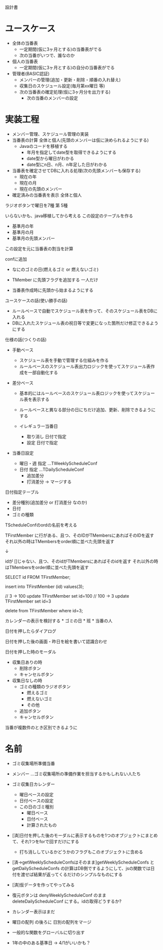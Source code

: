 設計書

# ユースケース
* 全体の当番表
    * 一定期間(仮に3ヶ月とする)の当番表がでる
    * 次の当番がいつで、誰なのか
* 個人の当番表
    * 一定期間(仮に3ヶ月とする)の自分の当番表がでる
* 管理者(BASIC認証)
    * メンバーの管理(追加・更新・削除・順番の入れ替え)
    * 収集日のスケジュール設定(毎月第xx曜日 等)
    * 次の当番表の確定処理(仮に3ヶ月分を出力する)
        * 次の当番のメンバーの設定

# 実装工程
* メンバー管理、スケジュール管理の実装
* 当番表の計算 全体と個人(先頭のメンバーは仮に決められるようにする)
    * Javaのコードを移植する
        * 年月を指定してdate型を取得できるようにする
        * date型から曜日がわかる
        * date型にn日、n月、n年足した日がわかる
* 当番表を確定させてDBに入れる処理(次の先頭メンバーも保存する)
    * 現在の年
    * 現在の月
    * 現在の先頭のメンバー
* 確定済みの当番表を表示 全体と個人


ラジオボタンで曜日を7種
第 5種

いらないかも、java移植してから考える
この設定のテーブルを作る
* 基準月の年
* 基準月の月
* 基準月の先頭メンバー

この設定を元に当番表の割当を計算




confに追加
* なにのゴミの日(燃えるゴミ or 燃えないゴミ)

* TMember に先頭フラグを追加する 一人だけ
* 当番表作成時に先頭から始まるようにする


ユースケースの話(使い勝手の話)
* ルールベースで自動でスケジュール表を作って、そのスケジュール表をDBに入れる
* DBに入れたスケジュール表の祝日等で変更になった箇所だけ修正できるようにする

仕様の話(つくりの話)
* 手動ベース
    * スケジュール表を手動で管理する仕組みを作る
    * ルールベースのスケジュール表出力ロジックを使ってスケジュール表作成を一部自動化する

* 差分ベース
    * 基本的にはルールベースのスケジュール表ロジックを使ってスケジュール表を表示する
    * ルールベースと異なる部分の日にちだけ追加、更新、削除できるようにする

    * イレギュラー当番日
        * 取り消し 日付で指定
        * 設定 日付で指定

* 当番日設定
    * 曜日・週 指定 ...TWeeklyScheduleConf
    * 日付 指定    ...TDailyScheduleConf
        * 追加差分
        * 打消差分
    -> マージする

日付指定テーブル
* 差分種別(追加差分 or 打消差分 なのか)
* 日付
* ゴミの種類


TScheduleConfのordの名前を考える



TFirstMember に行がある、且つ、そのIDがTMembersにあればそのIDを返す
それ以外の時はTMembersをorder順に並べた先頭を返す

↓

idが
[]じゃない、且つ、そのidがTMembersにあればそのidを返す
それ以外の時はTMembersをorder順に並べた先頭を返す

SELECT id FROM TFirstMember;

insert into TFirstMember (id) values(3);

// 3 -> 100
update TFirstMember set id=100
// 100 -> 3
update TFirstMember set id=3

delete from TFirstMember where id=3;



カレンダーの表示を検討する
    * ゴミの日
    * 班
    * 当番の人

日付を押したらダイアログ

日付を押した後の画面・昨日を絵を書いて認識合わせ

日付を押した時のモーダル
* 収集日ありの時
    * 削除ボタン
    * キャンセルボタン
* 収集日なしの時
    * ゴミの種類のラジオボタン
        * 燃えるゴミ
        * 燃えないゴミ
        * その他
    * 追加ボタン
    * キャンセルボタン

当番が複数件のとき区別できるように

# 名前
* ゴミ収集場所準備当番
* メンバー ...ゴミ収集場所の準備作業を担当するかもしれない人たち
* ゴミ収集日カレンダー
    * 曜日ベースの設定
    * 日付ベースの設定
    * この日のゴミ種別
        * 曜日ベース
        * 日付ベース
        * 計算されたもの

* [済]日付を押した後のモーダルに表示するものを1つのオブジェクトにまとめて、それ1つをforで回すだけにする
    * 打ち消ししているかどうかのフラグもこのオブジェクトに含める
* [済->getWeeklyScheduleConfsはそのまま]getWeeklyScheduleConfs と getDailyScheduleConfs の計算はDB側でするようにして、jsの関数では日付を渡せば結果が返ってくるだけのシンプルなものにする
* [済]仮データを作ってやってみる

* 復元ボタンは denyWeeklyScheduleConf のまま deleteDailyScheduleConf にする。idの取得どうするか?
* カレンダー表示はまだ

* 曜日の配列 の後ろに 日別の配列をマージ
* 一般的な関数をグローバルに切り出す

* 1年の中のある基準日 -> 4/1がいいかも？